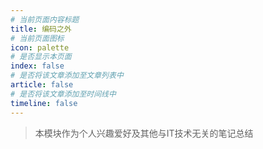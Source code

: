 ```yaml
---
# 当前页面内容标题
title: 编码之外
# 当前页面图标
icon: palette
# 是否显示本页面
index: false
# 是否将该文章添加至文章列表中
article: false
# 是否将该文章添加至时间线中
timeline: false
---
```


>本模块作为个人兴趣爱好及其他与IT技术无关的笔记总结

